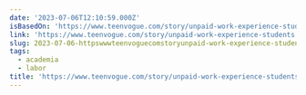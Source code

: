 ```yaml
---
date: '2023-07-06T12:10:59.000Z'
isBasedOn: 'https://www.teenvogue.com/story/unpaid-work-experience-students'
link: 'https://www.teenvogue.com/story/unpaid-work-experience-students'
slug: 2023-07-06-httpswwwteenvoguecomstoryunpaid-work-experience-students
tags:
  - academia
  - labor
title: 'https://www.teenvogue.com/story/unpaid-work-experience-students'
---
```


